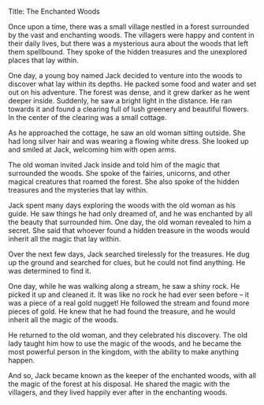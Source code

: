 Title: The Enchanted Woods

Once upon a time, there was a small village nestled in a forest surrounded by the vast and enchanting woods. The villagers were happy and content in their daily lives, but there was a mysterious aura about the woods that left them spellbound. They spoke of the hidden treasures and the unexplored places that lay within.

One day, a young boy named Jack decided to venture into the woods to discover what lay within its depths. He packed some food and water and set out on his adventure. The forest was dense, and it grew darker as he went deeper inside. Suddenly, he saw a bright light in the distance. He ran towards it and found a clearing full of lush greenery and beautiful flowers. In the center of the clearing was a small cottage.

As he approached the cottage, he saw an old woman sitting outside. She had long silver hair and was wearing a flowing white dress. She looked up and smiled at Jack, welcoming him with open arms.

The old woman invited Jack inside and told him of the magic that surrounded the woods. She spoke of the fairies, unicorns, and other magical creatures that roamed the forest. She also spoke of the hidden treasures and the mysteries that lay within.

Jack spent many days exploring the woods with the old woman as his guide. He saw things he had only dreamed of, and he was enchanted by all the beauty that surrounded him. One day, the old woman revealed to him a secret. She said that whoever found a hidden treasure in the woods would inherit all the magic that lay within.

Over the next few days, Jack searched tirelessly for the treasures. He dug up the ground and searched for clues, but he could not find anything. He was determined to find it.

One day, while he was walking along a stream, he saw a shiny rock. He picked it up and cleaned it. It was like no rock he had ever seen before – it was a piece of a real gold nugget! He followed the stream and found more pieces of gold. He knew that he had found the treasure, and he would inherit all the magic of the woods.

He returned to the old woman, and they celebrated his discovery. The old lady taught him how to use the magic of the woods, and he became the most powerful person in the kingdom, with the ability to make anything happen.

And so, Jack became known as the keeper of the enchanted woods, with all the magic of the forest at his disposal. He shared the magic with the villagers, and they lived happily ever after in the enchanting woods.